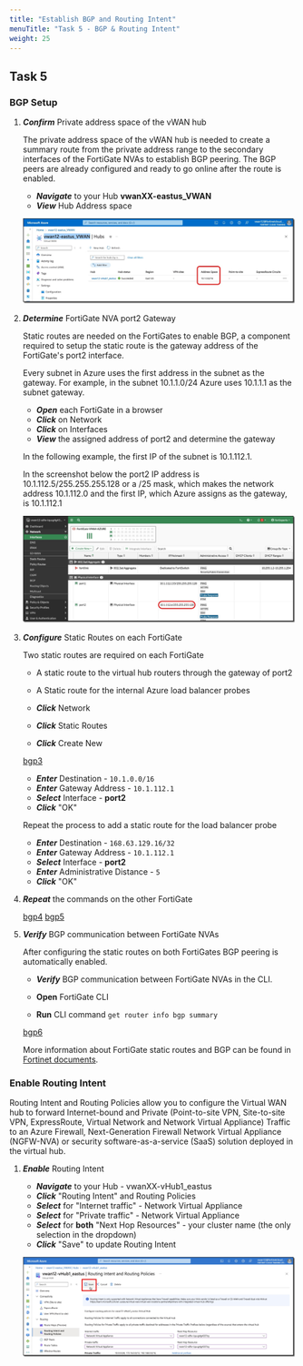 ```yaml
---
title: "Establish BGP and Routing Intent"
menuTitle: "Task 5 - BGP & Routing Intent"
weight: 25
---
```


## Task 5

### BGP Setup

1. ***Confirm*** Private address space of the vWAN hub

    The private address space of the vWAN hub is needed to create a summary route from the private address range to the secondary interfaces of the FortiGate NVAs to establish BGP peering. The BGP peers are already configured and ready to go online after the route is enabled.

    - ***Navigate*** to your Hub **vwanXX-eastus_VWAN**
    - ***View*** Hub Address space

    ![bgp1](../images/bgp1.jpg)

1. ***Determine*** FortiGate NVA port2 Gateway

    Static routes are needed on the FortiGates to enable BGP, a component required to setup the static route is the gateway address of the FortiGate's port2 interface.

    Every subnet in Azure uses the first address in the subnet as the gateway. For example, in the subnet 10.1.1.0/24 Azure uses 10.1.1.1 as the subnet gateway.

    - ***Open*** each FortiGate in a browser
    - ***Click*** on Network
    - ***Click*** on Interfaces
    - ***View*** the assigned address of port2 and determine the gateway

    In the following example, the first IP of the subnet is 10.1.112.1.

    In the screenshot below the port2 IP address is 10.1.112.5/255.255.255.128 or a /25 mask, which makes the network address 10.1.112.0 and the first IP, which Azure assigns as the gateway, is 10.1.112.1

    ![bgp2](../images/bgp2.jpg)

1. ***Configure*** Static Routes on each FortiGate

    Two static routes are required on each FortiGate

    - A static route to the virtual hub routers through the gateway of port2
    - A Static route for the internal Azure load balancer probes

    - ***Click*** Network
    - ***Click*** Static Routes
    - ***Click*** Create New

    [bgp3](../images/bgp3.jpg)

    - ***Enter*** Destination - `10.1.0.0/16`
    - ***Enter*** Gateway Address - `10.1.112.1`
    - ***Select*** Interface - **port2**
    - ***Click*** "OK"

    Repeat the process to add a static route for the load balancer probe

    - ***Enter*** Destination - `168.63.129.16/32`
    - ***Enter*** Gateway Address - `10.1.112.1`
    - ***Select*** Interface - **port2**
    - ***Enter*** Administrative Distance - `5`
    - ***Click*** "OK"

1. ***Repeat*** the commands on the other FortiGate

    [bgp4](../images/bgp4.jpg)
    [bgp5](../images/bgp5.jpg)

1. ***Verify*** BGP communication between FortiGate NVAs

    After configuring the static routes on both FortiGates BGP peering is automatically enabled.

    - ***Verify*** BGP communication between FortiGate NVAs in the CLI.

    - **Open** FortiGate CLI
    - **Run** CLI command `get router info bgp summary`

    [bgp6](../images/bgp6.jpg)

    More information about FortiGate static routes and BGP can be found in [Fortinet documents](https://docs.fortinet.com/document/fortigate-public-cloud/7.4.0/azure-vwan-ngfw-deployment-guide/860717/configuring-static-routes-and-enabling-bgp-on-fortigate-nvas).

### Enable Routing Intent

Routing Intent and Routing Policies allow you to configure the Virtual WAN hub to forward Internet-bound and Private (Point-to-site VPN, Site-to-site VPN, ExpressRoute, Virtual Network and Network Virtual Appliance) Traffic to an Azure Firewall, Next-Generation Firewall Network Virtual Appliance (NGFW-NVA) or security software-as-a-service (SaaS) solution deployed in the virtual hub.

1. ***Enable*** Routing Intent

    - ***Navigate*** to your Hub - vwanXX-vHub1_eastus
    - ***Click*** "Routing Intent" and Routing Policies
    - ***Select*** for "Internet traffic" - Network Virtual Appliance
    - ***Select*** for "Private traffic" - Network Virtual Appliance
    - ***Select*** for **both** "Next Hop Resources" - your cluster name (the only selection in the dropdown)
    - ***Click*** "Save" to update Routing Intent

    ![bgp7](../images/bgp7.jpg)

